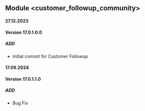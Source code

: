 ## Module <customer_followup_community>

#### 27.12.2023
#### Version 17.0.1.0.0
##### ADD
- Initial commit for Customer Followup

#### 17.09.2024
#### Version 17.0.1.1.0
##### ADD
- Bug Fix
